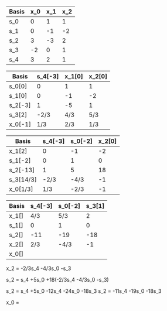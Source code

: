 | Basis | x_0 | x_1 | x_2 |
| ----- | --- | --- | --- |
| s_0   | 0   | 1   | 1   |
| s_1   | 0   | -1  | -2  |
| s_2   | 3   | -3  | 2   |
| s_3   | -2  | 0   | 1   |
| s_4   | 3   | 2   | 1   |

| Basis   | s_4[-3] | x_1[0] | x_2[0] |
| ------- | ------- | ------ | ------ |
| s_0[0]  | 0       | 1      | 1      |
| s_1[0]  | 0       | -1     | -2     |
| s_2[-3] | 1       | -5     | 1      |
| s_3[2]  | -2/3    | 4/3    | 5/3    |
| x_0[-1] | 1/3     | 2/3    | 1/3    |

| Basis     | s_4[-3] | s_0[-2] | x_2[0] |
| --------- | ------- | ------- | ------ |
| x_1[2]    | 0       | -1      | -2     |
| s_1[-2]   | 0       | 1       | 0      |
| s_2[-13]  | 1       | 5       | 18     |
| s_3[14/3] | -2/3    | -4/3    | -1     |
| x_0[1/3]  | 1/3     | -2/3    | -1     |

| Basis | s_4[-3] | s_0[-2] | s_3[1] |
| ----- | ------- | ------- | ------ |
| x_1[] | 4/3     | 5/3     | 2      |
| s_1[] | 0       | 1       | 0      |
| s_2[] | -11     | -19     | -18    | 
| x_2[] | 2/3     | -4/3    | -1     |
| x_0[] |         |         |        |

x_2 = -2/3s_4 -4/3s_0 -s_3


s_2 = s_4 +5s_0 +18(-2/3s_4 -4/3s_0 -s_3)

s_2 = s_4 +5s_0 -12s_4 -24s_0 -18s_3
s_2 = -11s_4 -19s_0 -18s_3

x_0 = 
